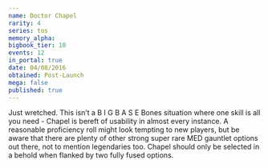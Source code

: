 ```yaml
---
name: Doctor Chapel
rarity: 4
series: tos
memory_alpha:
bigbook_tier: 10
events: 12
in_portal: true
date: 04/08/2016
obtained: Post-Launch
mega: false
published: true
---
```


Just wretched. This isn’t a B I G B A S E Bones situation where one skill is all you need - Chapel is bereft of usability in almost every instance. A reasonable proficiency roll might look tempting to new players, but be aware that there are plenty of other strong super rare MED gauntlet options out there, not to mention legendaries too. Chapel should only be selected in a behold when flanked by two fully fused options.
